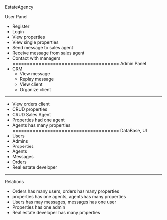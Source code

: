 EstateAgency

User Panel
- Register
- Login
- View properties
- View single properties
- Send message to sales agent
- Receive message from sales agent
- Contact with managers
=====================================
Admin Panel
- CRM
  - View message
  - Replay message
  - View client
  - Organize client
***********************
- View orders client
- CRUD properties
- CRUD Sales Agent
- Properties had one agent
- Agents has many properties
=====================================
DataBase, UI
- Users
- Admins
- Properties
- Agents
- Messages
- Orders
- Real estate developer
***********************
Relations
  - Orders has many users, orders has many properties
  - properties has one agents, agents has many properties
  - Users has may messages, messages has one user
  - Properties has one admin
  - Real estate developer has many properties
